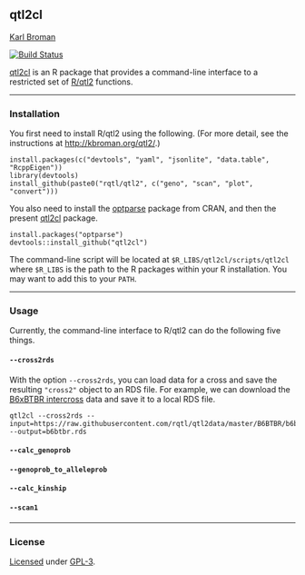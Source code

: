 ## qtl2cl

[Karl Broman](http://kbroman.org)

[![Build Status](https://travis-ci.org/rqtl/qtl2cl.svg?branch=master)](https://travis-ci.org/rqtl/qtl2cl)

[qtl2cl](https://github.com/rqtl/qtl2cl) is an R package that provides
a command-line interface to a restricted set of
[R/qtl2](http://kbroman.org/qtl2) functions.

---

### Installation

You first need to install R/qtl2 using the following. (For more
detail, see the instructions at <http://kbroman.org/qtl2/>.)

    install.packages(c("devtools", "yaml", "jsonlite", "data.table", "RcppEigen"))
    library(devtools)
    install_github(paste0("rqtl/qtl2", c("geno", "scan", "plot", "convert")))

You also need to install the
[optparse](https://CRAN.R-project.org/package=optparse) package from
CRAN, and then the present [qtl2cl](https://github.com/rqtl/qtl2cl)
package.

    install.packages("optparse")
    devtools::install_github("qtl2cl")

The command-line script will be located at
`$R_LIBS/qtl2cl/scripts/qtl2cl` where `$R_LIBS` is the path to the R
packages within your R installation. You may want to add this to your
`PATH`.

---

### Usage

Currently, the command-line interface to R/qtl2 can do the following
five things.

#### `--cross2rds`

With the option `--cross2rds`, you can load data for a cross and save
the resulting `"cross2"` object to an RDS file. For example, we can
download the
[B6xBTBR intercross](https://github.com/rqtl/qtl2data/blob/master/B6BTBR/ReadMe.md)
data and save it to a local RDS file.

    qtl2cl --cross2rds --input=https://raw.githubusercontent.com/rqtl/qtl2data/master/B6BTBR/b6btbr.zip --output=b6btbr.rds

#### `--calc_genoprob`

#### `--genoprob_to_alleleprob`

#### `--calc_kinship`

#### `--scan1`

---

### License

[Licensed](License.md) under [GPL-3](http://www.r-project.org/Licenses/GPL-3).
